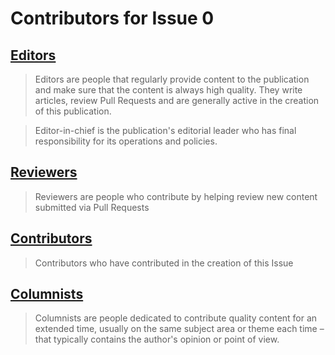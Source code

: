 # Contributors for Issue 0

## [Editors](editors.md)
> Editors are people that regularly provide content to the publication and make sure that the content is always high quality. They write articles, review Pull Requests and are generally active in the creation of this publication.

> Editor-in-chief is the publication's editorial leader who has final responsibility for its operations and policies.

## [Reviewers](reviewers.md)
> Reviewers are people who contribute by helping review new content submitted via Pull Requests

## [Contributors](contributors.md)
> Contributors who have contributed in the creation of this Issue

## [Columnists](columnists.md)
> Columnists are people dedicated to contribute quality content for an extended time, usually on the same subject area or theme each time – that typically contains the author's opinion or point of view.
